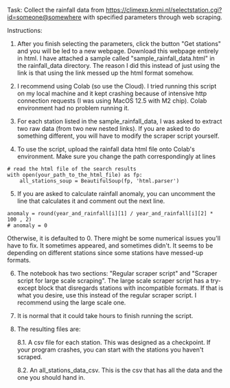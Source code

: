 Task: Collect the rainfall data from https://climexp.knmi.nl/selectstation.cgi?id=someone@somewhere with specified parameters through web scraping.

Instructions:

1. After you finish selecting the parameters, click the button "Get stations" and you will be led to a new webpage. Download this webpage entirely in html. I have attached a sample called "sample_rainfall_data.html" in the rainfall_data directory. The reason I did this instead of just using the link is that using the link messed up the html format somehow.

2. I recommend using Colab (so use the Cloud). I tried running this script on my local machine and it kept crashing because of intensive     http connection requests (I was using MacOS 12.5 with M2 chip). Colab environment had no problem running it.

3. For each station listed in the sample_rainfall_data, I was asked to extract two raw data (from two new nested links). If you are asked to do something different, you will have to modify the scraper script yourself. 

4. To use the script, upload the rainfall data html file onto Colab's environment. Make sure you change the path correspondingly at lines
   
```
# read the html file of the search results
with open(your_path_to_the_html_file) as fp:
    all_stations_soup = BeautifulSoup(fp, 'html.parser')
```

5. If you are asked to calculate rainfall anomaly, you can uncomment the line that calculates it and comment out the next line. 

```
anomaly = round(year_and_rainfall[i][1] / year_and_rainfall[i][2] * 100 , 2)
# anomaly = 0
```

Otherwise, it is defaulted to 0. There might be some numerical issues you'll have to fix. It sometimes appeared, and sometimes didn't. It seems to be depending on different stations since some stations have messed-up formats.

6. The notebook has two sections: "Regular scraper script" and "Scraper script for large scale scraping". The large scale scraper script has a try-except block that disregards stations with incompatible formats. If that is what you desire, use this instead of the regular scraper script. I recommend using the large scale one.

7. It is normal that it could take hours to finish running the script.
    
8. The resulting files are:
   
   8.1. A csv file for each station. This was designed as a checkpoint. If your program crashes, you can start with the stations you haven't scraped.
   
   8.2. An all_stations_data_csv. This is the csv that has all the data and the one you should hand in.
